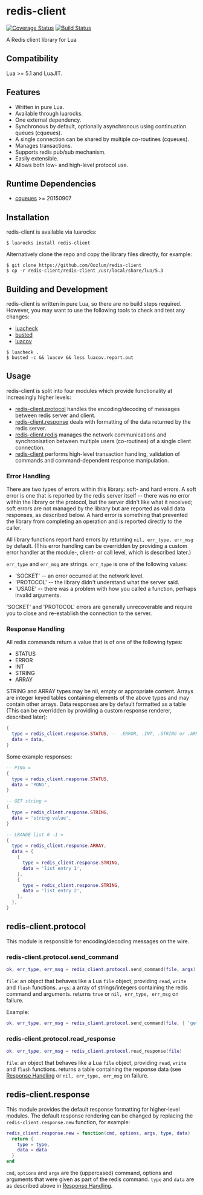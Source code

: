 # redis-client
[![Coverage Status](https://coveralls.io/repos/github/Oozlum/redis-client/badge.svg)](https://coveralls.io/github/Oozlum/redis-client)
[![Build Status](https://travis-ci.com/Oozlum/redis-client.svg?branch=master)](https://travis-ci.com/github/Oozlum/redis-client)

A Redis client library for Lua

## Compatibility
Lua >= 5.1 and LuaJIT.

## Features
- Written in pure Lua.
- Available through luarocks.
- One external dependency.
- Synchronous by default, optionally asynchronous using continuation queues (cqueues).
- A single connection can be shared by multiple co-routines (cqueues).
- Manages transactions.
- Supports redis pub/sub mechanism.
- Easily extensible.
- Allows both low- and high-level protocol use.

## Runtime Dependencies
- [cqueues](https://github.com/wahern/cqueues) >= 20150907

## Installation
redis-client is available via luarocks:
```
$ luarocks install redis-client
```
Alternatively clone the repo and copy the library files directly, for example:
```
$ git clone https://github.com/Oozlum/redis-client
$ cp -r redis-client/redis-client /usr/local/share/lua/5.3
```

## Building and Development
redis-client is written in pure Lua, so there are no build steps required.  However, you may want to use the following tools to check and test any changes:
- [luacheck](https://github.com/mpeterv/luacheck)
- [busted](http://olivinelabs.com/busted/)
- [luacov](https://keplerproject.github.io/luacov/)

```
$ luacheck .
$ busted -c && luacov && less luacov.report.out
```

## Usage
redis-client is split into four modules which provide functionality at increasingly higher levels:
- [redis-client.protocol](#-redis-clientprotocol) handles the encoding/decoding of messages between redis server and client.
- [redis-client.response](#-redis-clientresponse) deals with formatting of the data returned by the redis server.
- [redis-client.redis](#-redis-clientredis) manages the network communications and synchronisation between multiple users (co-routines) of a single client connection.
- [redis-client](#-redis-client) performs high-level transaction handling, validation of commands and command-dependent response manipulation.

### Error Handling
There are two types of errors within this library: soft- and hard errors.  A soft error is one that is reported by the redis server itself -- there was no error within the library or the protocol, but the server didn't like what it received; soft errors are not managed by the library but are reported as valid data responses, as described below.  A hard error is something that prevented the library from completing an operation and is reported directly to the caller.

All library functions report hard errors by returning ```nil, err_type, err_msg``` by default.  (This error handling can be overridden by providing a custom error handler at the module-, client- or call level, which is described later.)

```err_type``` and ```err_msg``` are strings.  ```err_type``` is one of the following values:
- 'SOCKET' -- an error occurred at the network level.
- 'PROTOCOL' -- the library didn't understand what the server said.
- 'USAGE' -- there was a problem with how you called a function, perhaps invalid arguments.

'SOCKET' and 'PROTOCOL' errors are generally unrecoverable and require you to close and re-establish the connection to the server.

### Response Handling
All redis commands return a value that is of one of the following types:
- STATUS
- ERROR
- INT
- STRING
- ARRAY

STRING and ARRAY types may be nil, empty or appropriate content.  Arrays are integer keyed tables containing elements of the above types and may contain other arrays.  Data responses are by default formatted as a table (This can be overridden by providing a custom response renderer, described later):
```lua
{
  type = redis_client.response.STATUS, -- .ERROR, .INT, .STRING or .ARRAY
  data = data,
}
```
Some example responses:
```lua
-- PING =
{
  type = redis_client.response.STATUS,
  data = 'PONG',
}

-- GET string =
{
  type = redis_client.response.STRING,
  data = 'string value',
}

-- LRANGE list 0 -1 =
{
  type = redis_client.response.ARRAY,
  data = {
    {
      type = redis_client.response.STRING,
      data = 'list entry 1',
    },
    {
      type = redis_client.response.STRING,
      data = 'list entry 2',
    },
  },
}
```

## redis-client.protocol

This module is responsible for encoding/decoding messages on the wire.

### redis-client.protocol.send\_command
```lua
ok, err_type, err_msg = redis_client.protocol.send_command(file, args)
```
```file```: an object that behaves like a Lua ```file``` object, providing ```read```, ```write``` and ```flush``` functions.
```args```: a array of strings/integers containing the redis command and arguments.
returns ```true``` or ```nil, err_type, err_msg``` on failure.

Example:
```lua
ok, err_type, err_msg = redis_client.protocol.send_command(file, { 'get', 'string' })
```

### redis-client.protocol.read\_response
```lua
ok, err_type, err_msg = redis_client.protocol.read_response(file)
```
```file```: an object that behaves like a Lua ```file``` object, providing ```read```, ```write``` and ```flush``` functions.
returns a table containing the response data (see [Response Handling](#response-handling) or ```nil, err_type, err_msg``` on failure.

## redis-client.response

This module provides the default response formatting for higher-level modules.  The default response rendering can be changed by replacing the ```redis-client.response.new``` function, for example:

```lua
redis_client.response.new = function(cmd, options, args, type, data)
  return {
    type = type,
    data = data
  }
end
```
```cmd```, ```options``` and ```args``` are the (uppercased) command, options and arguments that were given as part of the redis command.  ```type``` and ```data``` are as described above in [Response Handling](#response-handling).
